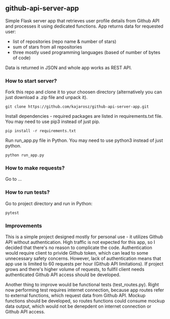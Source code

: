 ## github-api-server-app

Simple Flask server app that retrieves user profile details from Github API and processes it using dedicated functions. App returns data for requested user:
* list of repositories (repo name & number of stars)
* sum of stars from all repositories
* three mostly used programming languages (based of number of bytes of code)

Data is returned in JSON and whole app works as REST API.

### How to start server?

Fork this repo and clone it to your choosen directory (alternatively you can just download a .zip file and unpack it).
```
git clone https://github.com/kajarosz/github-api-server-app.git
```

Install dependencies - required packages are listed in requirements.txt file. You may need to use pip3 instead of just pip.
```
pip install -r requirements.txt
```

Run run_app.py file in Python. You may need to use python3 instead of just python.
```
python run_app.py
```

### How to make requests?

Go to ...

### How to run tests?

Go to project directory and run in Python:
```
pytest
```

### Improvements

This is a simple project designed mostly for personal use - it utilizes Github API without authentication. High traffic is not expected for this app, so I decided that there's no reason to complicate the code. Authentication would require client to privide Github token, which can lead to some unnecessary safety concerns. However, lack of authentication means that app use is limited to 60 requests per hour (Github API limitations). If project grows and there's higher volume of requests, to fullfil client needs authenticated Github API access should be developed. 

Another thing to improve would be functional tests (test_routes.py). Right now performing test requires internet connection, because app routes refer to external functions, which request data from Github API. Mockup functions should be developed, so routes functions could consume mockup data output, which would not be denepdent on internet connection or Github API access.
